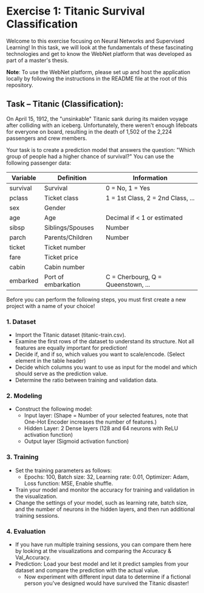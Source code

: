 # Exercise 1: Titanic Survival Classification

Welcome to this exercise focusing on Neural Networks and Supervised Learning! In this task, we will look at the fundamentals of these fascinating technologies and get to know the WebNet platform that was developed as part of a master's thesis.

**Note**: To use the WebNet platform, please set up and host the application locally by following the instructions in the README file at the root of this repository.

## Task – Titanic (Classification):

On April 15, 1912, the "unsinkable" Titanic sank during its maiden voyage after colliding with an iceberg. Unfortunately, there weren't enough lifeboats for everyone on board, resulting in the death of 1,502 of the 2,224 passengers and crew members.

Your task is to create a prediction model that answers the question: "Which group of people had a higher chance of survival?" You can use the following passenger data:

| Variable | Definition | Information |
|----------|------------|-------------|
| survival | Survival | 0 = No, 1 = Yes |
| pclass | Ticket class | 1 = 1st Class, 2 = 2nd Class, ... |
| sex | Gender | |
| age | Age | Decimal if < 1 or estimated |
| sibsp | Siblings/Spouses | Number |
| parch | Parents/Children | Number |
| ticket | Ticket number | |
| fare | Ticket price | |
| cabin | Cabin number | |
| embarked | Port of embarkation | C = Cherbourg, Q = Queenstown, ... |

Before you can perform the following steps, you must first create a new project with a name of your choice!

### 1. Dataset
- Import the Titanic dataset (titanic-train.csv).
- Examine the first rows of the dataset to understand its structure. Not all features are equally important for prediction!
- Decide if, and if so, which values you want to scale/encode. (Select element in the table header)
- Decide which columns you want to use as input for the model and which should serve as the prediction value.
- Determine the ratio between training and validation data.

### 2. Modeling
- Construct the following model:
  - Input layer: (Shape = Number of your selected features, note that One-Hot Encoder increases the number of features.)
  - Hidden Layer: 2 Dense layers (128 and 64 neurons with ReLU activation function)
  - Output layer (Sigmoid activation function)

### 3. Training
- Set the training parameters as follows:
  - Epochs: 100, Batch size: 32, Learning rate: 0.01, Optimizer: Adam, Loss function: MSE, Enable shuffle.
- Train your model and monitor the accuracy for training and validation in the visualization.
- Change the settings of your model, such as learning rate, batch size, and the number of neurons in the hidden layers, and then run additional training sessions.

### 4. Evaluation
- If you have run multiple training sessions, you can compare them here by looking at the visualizations and comparing the Accuracy & Val_Accuracy.
- Prediction: Load your best model and let it predict samples from your dataset and compare the prediction with the actual value.
  - Now experiment with different input data to determine if a fictional person you've designed would have survived the Titanic disaster! 